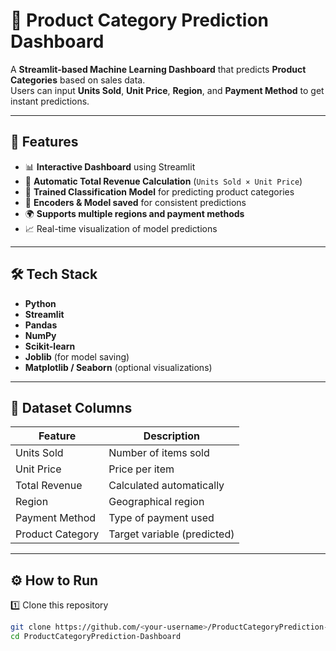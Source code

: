 # 🧠 Product Category Prediction Dashboard

A **Streamlit-based Machine Learning Dashboard** that predicts **Product Categories** based on sales data.  
Users can input **Units Sold**, **Unit Price**, **Region**, and **Payment Method** to get instant predictions.  

---

## 🚀 Features

- 📊 **Interactive Dashboard** using Streamlit  
- 🧮 **Automatic Total Revenue Calculation** (`Units Sold × Unit Price`)  
- 🤖 **Trained Classification Model** for predicting product categories  
- 💾 **Encoders & Model saved** for consistent predictions  
- 🌍 **Supports multiple regions and payment methods**  
- 📈 Real-time visualization of model predictions  

---

## 🛠️ Tech Stack

- **Python**
- **Streamlit**
- **Pandas**
- **NumPy**
- **Scikit-learn**
- **Joblib** (for model saving)
- **Matplotlib / Seaborn** (optional visualizations)

---

## 📂 Dataset Columns

| Feature | Description |
|----------|-------------|
| Units Sold | Number of items sold |
| Unit Price | Price per item |
| Total Revenue | Calculated automatically |
| Region | Geographical region |
| Payment Method | Type of payment used |
| Product Category | Target variable (predicted) |

---

## ⚙️ How to Run

1️⃣ Clone this repository  
```bash
git clone https://github.com/<your-username>/ProductCategoryPrediction-Dashboard.git
cd ProductCategoryPrediction-Dashboard

